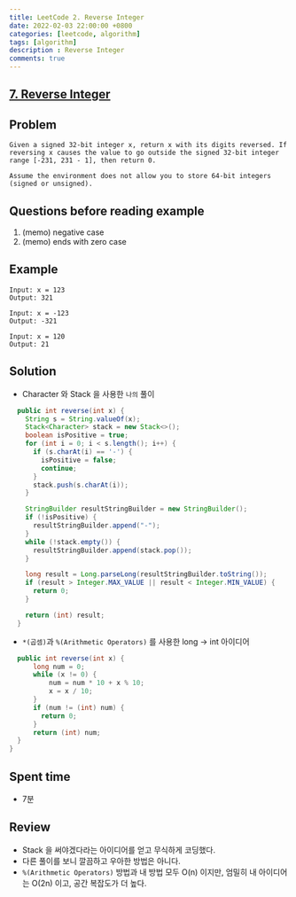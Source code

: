 ```yaml
---
title: LeetCode 2. Reverse Integer
date: 2022-02-03 22:00:00 +0800
categories: [leetcode, algorithm]
tags: [algorithm]
description : Reverse Integer
comments: true
---
```


## [7. Reverse Integer](https://leetcode.com/problems/reverse-integer/)

## Problem

```
Given a signed 32-bit integer x, return x with its digits reversed. If reversing x causes the value to go outside the signed 32-bit integer range [-231, 231 - 1], then return 0.

Assume the environment does not allow you to store 64-bit integers (signed or unsigned).
```

## Questions before reading example
1. (memo) negative case
2. (memo) ends with zero case

## Example

```
Input: x = 123
Output: 321

Input: x = -123
Output: -321

Input: x = 120
Output: 21
```

## Solution

* Character 와 Stack 을 사용한 `나의` 풀이

```java
  public int reverse(int x) {
    String s = String.valueOf(x);
    Stack<Character> stack = new Stack<>();
    boolean isPositive = true;
    for (int i = 0; i < s.length(); i++) {
      if (s.charAt(i) == '-') {
        isPositive = false;
        continue;
      }
      stack.push(s.charAt(i));
    }

    StringBuilder resultStringBuilder = new StringBuilder();
    if (!isPositive) {
      resultStringBuilder.append("-");
    }
    while (!stack.empty()) {
      resultStringBuilder.append(stack.pop());
    }

    long result = Long.parseLong(resultStringBuilder.toString());
    if (result > Integer.MAX_VALUE || result < Integer.MIN_VALUE) {
      return 0;
    }

    return (int) result;
  }
```

* `*(곱셈)`과 `%(Arithmetic Operators)` 를 사용한 long -> int 아이디어
``` java
  public int reverse(int x) {
      long num = 0;
      while (x != 0) {
          num = num * 10 + x % 10;
          x = x / 10;
      }
      if (num != (int) num) {
        return 0;
      }
      return (int) num;
  }
}
```

## Spent time

* 7분

## Review

* Stack 을 써야겠다라는 아이디어를 얻고 무식하게 코딩했다.
* 다른 풀이를 보니 깔끔하고 우아한 방법은 아니다.
* `%(Arithmetic Operators)`  방법과 내 방법 모두 O(n) 이지만, 엄밀히 내 아이디어는 O(2n) 이고, 공간 복잡도가 더 높다.

